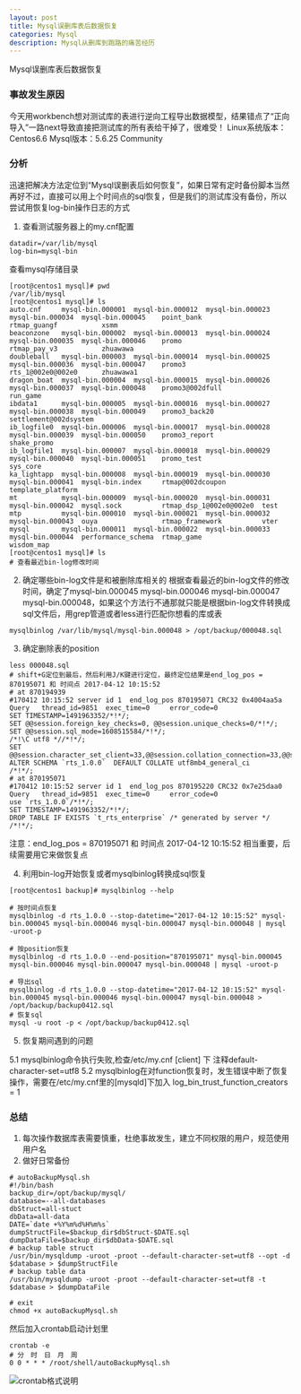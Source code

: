 ```yaml
---
layout: post
title: Mysql误删库表后数据恢复
categories: Mysql
description: Mysql从删库到跑路的痛苦经历
---
```

Mysql误删库表后数据恢复

### 事故发生原因
今天用workbench想对测试库的表进行逆向工程导出数据模型，结果错点了“正向导入”一路next导致直接把测试库的所有表给干掉了，很难受！
Linux系统版本：Centos6.6
Mysql版本：5.6.25 Community

### 分析
迅速把解决方法定位到“Mysql误删表后如何恢复”，如果日常有定时备份脚本当然再好不过，直接可以用上个时间点的sql恢复，但是我们的测试库没有备份，所以尝试用恢复log-bin操作日志的方式
1. 查看测试服务器上的my.cnf配置
```config
datadir=/var/lib/mysql
log-bin=mysql-bin
```
查看mysql存储目录
```shell
[root@centos1 mysql]# pwd
/var/lib/mysql
[root@centos1 mysql]# ls
auto.cnf     mysql-bin.000001  mysql-bin.000012  mysql-bin.000023  mysql-bin.000034  mysql-bin.000045    point_bank               rtmap_guangf           xsmm
beaconzone   mysql-bin.000002  mysql-bin.000013  mysql-bin.000024  mysql-bin.000035  mysql-bin.000046    promo                    rtmap_pay_v3           zhuawawa
doubleball   mysql-bin.000003  mysql-bin.000014  mysql-bin.000025  mysql-bin.000036  mysql-bin.000047    promo3                   rts_1@002e0@002e0      zhuawawa1
dragon_boat  mysql-bin.000004  mysql-bin.000015  mysql-bin.000026  mysql-bin.000037  mysql-bin.000048    promo3@002dfull          run_game
ibdata1      mysql-bin.000005  mysql-bin.000016  mysql-bin.000027  mysql-bin.000038  mysql-bin.000049    promo3_back20            settlement@002dsystem
ib_logfile0  mysql-bin.000006  mysql-bin.000017  mysql-bin.000028  mysql-bin.000039  mysql-bin.000050    promo3_report            shake_promo
ib_logfile1  mysql-bin.000007  mysql-bin.000018  mysql-bin.000029  mysql-bin.000040  mysql-bin.000051    promo_test               sys_core
ka_lightapp  mysql-bin.000008  mysql-bin.000019  mysql-bin.000030  mysql-bin.000041  mysql-bin.index     rtmap@002dcoupon         template_platform
mt           mysql-bin.000009  mysql-bin.000020  mysql-bin.000031  mysql-bin.000042  mysql.sock          rtmap_dsp_1@002e0@002e0  test
mtp          mysql-bin.000010  mysql-bin.000021  mysql-bin.000032  mysql-bin.000043  ouya                rtmap_framework          vter
mysql        mysql-bin.000011  mysql-bin.000022  mysql-bin.000033  mysql-bin.000044  performance_schema  rtmap_game               wisdom_map
[root@centos1 mysql]# ls
# 查看最近bin-log修改时间
```
2. 确定哪些bin-log文件是和被删除库相关的
根据查看最近的bin-log文件的修改时间，确定了mysql-bin.000045 mysql-bin.000046 mysql-bin.000047 mysql-bin.000048，如果这个方法行不通那就只能是根据bin-log文件转换成sql文件后，用grep管道或者less进行匹配你想看的库或表
```shell
mysqlbinlog /var/lib/mysql/mysql-bin.000048 > /opt/backup/000048.sql
```
3. 确定删除表的position
```shell
less 000048.sql
# shift+G定位到最后，然后利用J/K键进行定位，最终定位结果是end_log_pos = 870195071 和 时间点 2017-04-12 10:15:52
# at 870194939
#170412 10:15:52 server id 1  end_log_pos 870195071 CRC32 0x4004aa5a    Query   thread_id=9851  exec_time=0     error_code=0
SET TIMESTAMP=1491963352/*!*/;
SET @@session.foreign_key_checks=0, @@session.unique_checks=0/*!*/;
SET @@session.sql_mode=1608515584/*!*/;
/*!\C utf8 *//*!*/;
SET @@session.character_set_client=33,@@session.collation_connection=33,@@session.collation_server=45/*!*/;
ALTER SCHEMA `rts_1.0.0`  DEFAULT COLLATE utf8mb4_general_ci
/*!*/;
# at 870195071
#170412 10:15:52 server id 1  end_log_pos 870195220 CRC32 0x7e25daa0    Query   thread_id=9851  exec_time=0     error_code=0
use `rts_1.0.0`/*!*/;
SET TIMESTAMP=1491963352/*!*/;
DROP TABLE IF EXISTS `t_rts_enterprise` /* generated by server */
/*!*/;
```
注意：end_log_pos = 870195071 和 时间点 2017-04-12 10:15:52 相当重要，后续需要用它来做恢复点

4. 利用bin-log开始恢复或者mysqlbinlog转换成sql恢复
```shell
[root@centos1 backup]# mysqlbinlog --help

# 按时间点恢复
mysqlbinlog -d rts_1.0.0 --stop-datetime="2017-04-12 10:15:52" mysql-bin.000045 mysql-bin.000046 mysql-bin.000047 mysql-bin.000048 | mysql -uroot-p

# 按position恢复
mysqlbinlog -d rts_1.0.0 --end-position="870195071" mysql-bin.000045 mysql-bin.000046 mysql-bin.000047 mysql-bin.000048 | mysql -uroot-p
```

```shell
# 导出sql
mysqlbinlog -d rts_1.0.0 --stop-datetime="2017-04-12 10:15:52" mysql-bin.000045 mysql-bin.000046 mysql-bin.000047 mysql-bin.000048 > /opt/backup/backup0412.sql
# 恢复sql
mysql -u root -p < /opt/backup/backup0412.sql
```

5. 恢复期间遇到的问题

5.1 mysqlbinlog命令执行失败,检查/etc/my.cnf [client] 下
注释default-character-set=utf8
5.2 mysqlbinlog在对function恢复时，发生错误中断了恢复操作，需要在/etc/my.cnf里的[mysqld]下加入
log_bin_trust_function_creators = 1



### 总结
1. 每次操作数据库表需要慎重，杜绝事故发生，建立不同权限的用户，规范使用用户名
2. 做好日常备份
```shell
# autoBackupMysql.sh
#!/bin/bash
backup_dir=/opt/backup/mysql/
database=--all-databases
dbStruct=all-stuct
dbData=all-data
DATE=`date +%Y%m%d%H%m%s`
dumpStructFile=$backup_dir$dbStruct-$DATE.sql
dumpDataFile=$backup_dir$dbData-$DATE.sql
# backup table struct
/usr/bin/mysqldump -uroot -proot --default-character-set=utf8 --opt -d $database > $dumpStructFile
# backup table data
/usr/bin/mysqldump -uroot -proot --default-character-set=utf8 -t $database > $dumpDataFile

# exit
chmod +x autoBackupMysql.sh
```
然后加入crontab启动计划里
```shell
crontab -e
# 分　时　日　月　周
0 0 * * * /root/shell/autoBackupMysql.sh
```
![crontab格式说明](http://img.blog.csdn.net/20160804170302727)
